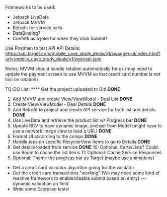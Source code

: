 
Frameworks to be used:
* Jetpack LiveData
* Jetpack MVVM
* Retrofit for service calls
* DataBinding?
* Confetti as a joke for when they click Submit?

Use Postman to test API
API Details: https://api.target.com/mobile_case_study_deals/v1/swagger-ui/index.html?url=/mobile_case_study_deals/v1/openapi.json

Notes: 
MVVM should handle rotation automatically for us (may need to update the payment screen to use MVVM so that credit card number is not lost on rotation)

TO-DO List:
**** Get the project uploaded to Git! **DONE**
1. Add MVVM and create View/ViewModel - Deal List   **DONE**
2. Create View/ViewModel - Deal Details **DONE**
3. Add Retrofit to project and create API service for both list and details **DONE**
4. Use LiveData and retrieve the product list w/ Progress bar   **DONE**
6. Update RCV to have dynamic image, and get from Model (might have to use a network image view to load a URL) **DONE**
7. Format UI according to the comps  **DONE**
8. Handle taps on specific RecyclerView Items to go to Details **DONE**
9. Get details loaded from service **DONE**
10: Optional: Carts/Lists? Could use Room to cache the list items
11: Optional: Cache Service Responses
5. Optional: Theme the progress bar as Target (maybe use animations)

- Get a credit card validator algorithm going for the validator
- Get the credit card transactions "working" (We may need some kind of reactive framework to enable/disable submit based on entry)
--- dynamic validation on field
- Write some Espresso tests! 